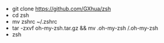 - git clone https://github.com/GXhua/zsh
- cd zsh
- mv zshrc ~/.zshrc
- tar -zxvf oh-my-zsh.tar.gz && mv .oh-my-zsh /.oh-my-zsh
- zsh
